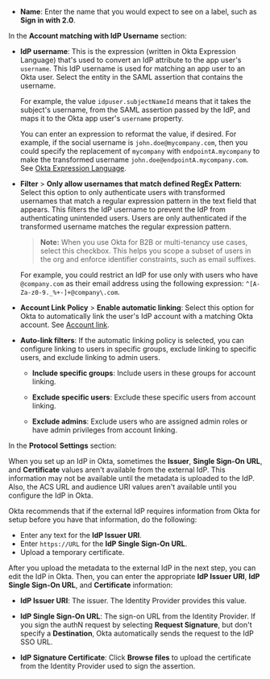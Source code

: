 * **Name**: Enter the name that you would expect to see on a label, such as **Sign in with <StackSnippet snippet="idp" inline /> 2.0**.

In the **Account matching with IdP Username** section:

* **IdP username**: This is the expression (written in Okta Expression Language) that's used to convert an IdP attribute to the app user's `username`. This IdP username is used for matching an app user to an Okta user. Select the entity in the SAML assertion that contains the username.

    For example, the value `idpuser.subjectNameId` means that it takes the subject's username, from the SAML assertion passed by the IdP, and maps it to the Okta app user's `username` property.

    You can enter an expression to reformat the value, if desired. For example, if the social username is `john.doe@mycompany.com`, then you could specify the replacement of `mycompany` with `endpointA.mycompany` to make the transformed username `john.doe@endpointA.mycompany.com`. See [Okta Expression Language](/docs/reference/okta-expression-language/).

* **Filter** > **Only allow usernames that match defined RegEx Pattern**: Select this option to only authenticate users with transformed usernames that match a regular expression pattern in the text field that appears. This filters the IdP username to prevent the IdP from authenticating unintended users. Users are only authenticated if the transformed username matches the regular expression pattern.

    > **Note:** When you use Okta for B2B or multi-tenancy use cases, select this checkbox. This helps you scope a subset of users in the org and enforce identifier constraints, such as email suffixes.

    For example, you could restrict an IdP for use only with users who have `@company.com` as their email address using the following expression: `^[A-Za-z0-9._%+-]+@company\.com`.

* **Account Link Policy** > **Enable automatic linking**: Select this option for Okta to automatically link the user's IdP account with a matching Okta account. See [Account link](#account-link).

* **Auto-link filters**: If the automatic linking policy is selected, you can configure linking to users in specific groups, exclude linking to specific users, and exclude linking to admin users. <ApiLifecycle access="ea" />

    * **Include specific groups**: Include users in these groups for account linking.

    * **Exclude specific users**: Exclude these specific users from account linking.

    * **Exclude admins**: Exclude users who are assigned admin roles or have admin privileges from account linking.

In the **<StackSnippet snippet="idp" inline /> Protocol Settings** section:

When you set up an IdP in Okta, sometimes the **Issuer**, **Single Sign-On URL**, and **Certificate** values aren't available from the external IdP. This information may not be available until the metadata is uploaded to the IdP. Also, the ACS URL and audience URI values aren't available until you configure the IdP in Okta.

Okta recommends that if the external IdP requires information from Okta for setup before you have that information, do the following:

* Enter any text for the **IdP Issuer URI**.
* Enter `https://URL` for the **IdP Single Sign-On URL**.
* Upload a temporary certificate.

After you upload the metadata to the external IdP in the next step, you can edit the IdP in Okta. Then, you can enter the appropriate **IdP Issuer URI**, **IdP Single Sign-On URL**, and **Certificate** information:

* **IdP Issuer URI**: The issuer. The Identity Provider provides this value.

* **IdP Single Sign-On URL**: The sign-on URL from the Identity Provider. If you sign the authN request by selecting **Request Signature**, but don't specify a **Destination**, Okta automatically sends the request to the IdP SSO URL.

* **IdP Signature Certificate**: Click **Browse files** to upload the certificate from the Identity Provider used to sign the assertion.

